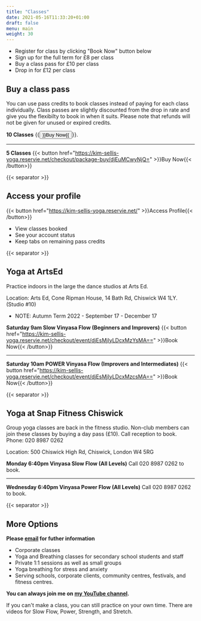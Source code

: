 ```yaml
---
title: "Classes"
date: 2021-05-16T11:33:20+01:00
draft: false
menu: main
weight: 30
---
```

 - Register for class by clicking "Book Now" button below
 - Sign up for the full term for £8 per class
 - Buy a class pass for £10 per class
 - Drop in for £12 per class
 

## Buy a class pass
You can use pass credits to book classes instead of paying for each class individually.  Class passes are slightly discounted from the drop in rate and give you the flexibilty to book in when it suits.  Please note that refunds will not be given for unused or expired credits.

**10 Classes** {{<button href="https://kim-sellis-yoga.reservie.net/checkout/package-buy/djEuMCwzMDk=">}}Buy Now{{</button>}}.      

---

**5 Classes** {{< button href="https://kim-sellis-yoga.reservie.net/checkout/package-buy/djEuMCwyNjQ=" >}}Buy Now{{< /button>}}

{{< separator >}}

## Access your profile 
{{< button href="https://kim-sellis-yoga.reservie.net/" >}}Access Profile{{< /button>}}

  - View classes booked 
  - See your account status
  - Keep tabs on remaining pass credits


{{< separator >}}


## Yoga at ArtsEd 
Practice indoors in the large the dance studios at Arts Ed.

Location: Arts Ed, Cone Ripman House, 14 Bath Rd, Chiswick W4 1LY. (Studio #10)

* NOTE: Autumn Term 2022 - September 17 - December 17


**Saturday 9am Slow Vinyasa Flow (Beginners and Improvers)** {{< button href="https://kim-sellis-yoga.reservie.net/checkout/event/djEsMjIyLDcxMzYsMA==" >}}Book Now{{< /button>}}

--- 

**Saturday 10am POWER Vinyasa Flow (Improvers and Intermediates)** {{< button href="https://kim-sellis-yoga.reservie.net/checkout/event/djEsMjIyLDcxMzcsMA==" >}}Book Now{{< /button>}}

{{< separator >}}


## Yoga at Snap Fitness Chiswick
Group yoga classes are back in the fitness studio.  Non-club members can join these classes by buying a day pass (£10).  Call reception to book. Phone: 020 8987 0262

Location: 500 Chiswick High Rd, Chiswick, London W4 5RG


**Monday 6:40pm Vinyasa Slow Flow (All Levels)**  Call 020 8987 0262 to book.

--- 

**Wednesday 6:40pm Vinyasa Power Flow (All Levels)**  Call 020 8987 0262 to book.


{{< separator >}}

## More Options

**Please [email](mailto:yoga@kimsellis.com) for futher information**
 - Corporate classes 
 - Yoga and Breathing classes for secondary school students and staff
 - Private 1:1 sessions as well as small groups
 - Yoga breathing for stress and anxiety 
 - Serving schools, corporate clients, community centres, festivals, and fitness centres.
 
    
**You can always join me on [my YouTube channel](https://www.youtube.com/channel/UCHH2vOSl0Qxpv7Lw9wv45Sg).**

If you can't make a class, you can still practice on your own time.  There are videos for Slow Flow, Power, Strength, and Stretch.
